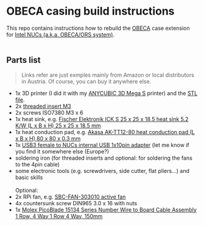 # OBECA casing build instructions
This repo contains instructions how to rebuild the [OBECA](https://github.com/Austrian-Broadcasting-Services/obeca-info/wiki) case extension for [Intel NUCs (a.k.a. OBECA/ORS system)](https://github.com/Austrian-Broadcasting-Services/obeca-info/wiki/Hardware-Requirements#obecaors-system).<br /><br />
## Parts list
> Links refer are just exmples mainly from Amazon or local distributors in Austria. Of course, you can buy it anywhere else.
* 1x 3D printer (I did it with my [ANYCUBIC 3D  Mega S](https://www.amazon.de/ANYCUBIC-Vollmetallrahmen-Verbesserter-Funktioniert-210x210x205mm/dp/B08DVBKFN7/ref=sr_1_5?dchild=1&keywords=anycubic+mega+s&qid=1617310313&sr=8-5) printer) and the [STL file](https://github.com/johannmika/obeca-ors-casing/blob/main/obeca%20NUC%20case%20extension%20v1.0.0.stl).
* 2x [threaded insert M3](https://www.amazon.de/gp/product/B08BCRZZS3/ref=ppx_yo_dt_b_search_asin_title?ie=UTF8&psc=1)
* 2x screws ISO7380 M3 x 6
* 1x heat sink, e.g. [Fischer Elektronik ICK S 25 x 25 x 18,5 heat sink 5.2 K/W (L x B x H) 25 x 25 x 18.5 mm](https://www.conrad.at/de/p/fischer-elektronik-ick-s-25-x-25-x-18-5-kuehlkoerper-5-2-k-w-l-x-b-x-h-25-x-25-x-18-5-mm-181189.html)
* 1x heat conduction pad, e.g. [Akasa AK-TT12-80 heat conduction pad (L x B x H) 80 x 80 x 0.3 mm](https://www.conrad.at/de/p/akasa-ak-tt12-80-waermeleitpad-l-x-b-x-h-80-x-80-x-0-3-mm-870919.html)
* 1x [USB3 female to NUCs internal USB 1x10pin adapter](https://www.microsatacables.com/dawson-canyon-usb-3-0-female-to-10-pin-header-cable-intl-dwsusb3f) (let me know if you find it somewhere else (Europe?)
* soldering iron (for threaded inserts and optional: for soldering the fans to the 4pin cable) 
* some electronic tools (e.g. screwdrivers, side cutter, flat pliers...) and basic skills
<br /><br />Optional:
* 2x RPi fan, e.g. [SBC-FAN-303010 active fan](https://www.conrad.at/de/p/sbc-fan-303010-aktiver-luefter-passend-fuer-raspberry-pi-rock-pi-banana-pi-schwarz-1720600.html)
* 4x countersunk screw DIN965 3.0 x 16 with nuts
* 1x [Molex PicoBlade 15134 Series Number Wire to Board Cable Assembly 1 Row, 4 Way 1 Row 4 Way, 150mm](https://at.rs-online.com/web/p/kabel-platine-kabelkomponenten/1250733/)

